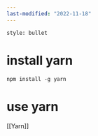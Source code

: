 ```yaml
---
last-modified: "2022-11-18"
---
```

```toc
style: bullet
```
# install yarn
```shell
npm install -g yarn
```

# use yarn
[[Yarn]]